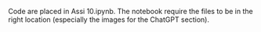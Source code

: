Code are placed in Assi 10.ipynb. The notebook require the files to be in the right location (especially the images for the ChatGPT section). 
